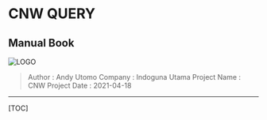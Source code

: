 # CNW QUERY

## Manual Book


![LOGO](https://www.dropbox.com/s/4s6th4e0n2z7zzd/Web%20capture_18-4-2021_6354_192.168.9.235.jpeg?dl=1)
> Author : Andy Utomo
> Company : Indoguna Utama
> Project Name : CNW Project
> Date : 2021-04-18

---
[TOC]



<!--stackedit_data:
eyJoaXN0b3J5IjpbLTEzMjczMTMyMDUsMTQ1NTEyNDY2NywtMT
gyMDg3NjUxMl19
-->